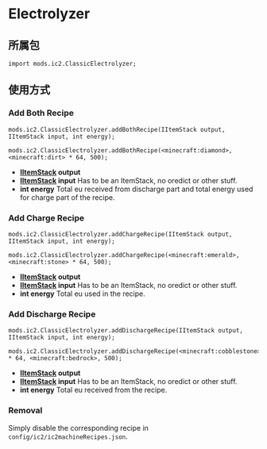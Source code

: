 # Electrolyzer

## 所属包

```zenscript
import mods.ic2.ClassicElectrolyzer;
```

## 使用方式

### Add Both Recipe

```zenscripts
mods.ic2.ClassicElectrolyzer.addBothRecipe(IItemStack output, IItemStack input, int energy);

mods.ic2.ClassicElectrolyzer.addBothRecipe(<minecraft:diamond>, <minecraft:dirt> * 64, 500);
```

- **[IItemStack](/Vanilla/Items/IItemStack/) output**
- **[IItemStack](/Vanilla/Items/IItemStack/) input** Has to be an ItemStack, no oredict or other stuff.
- **int energy** Total eu received from discharge part and total energy used for charge part of the recipe.

### Add Charge Recipe

```zenscripts
mods.ic2.ClassicElectrolyzer.addChargeRecipe(IItemStack output, IItemStack input, int energy);

mods.ic2.ClassicElectrolyzer.addChargeRecipe(<minecraft:emerald>, <minecraft:stone> * 64, 500);
```

- **[IItemStack](/Vanilla/Items/IItemStack/) output**
- **[IItemStack](/Vanilla/Items/IItemStack/) input** Has to be an ItemStack, no oredict or other stuff.
- **int energy** Total eu used in the recipe.

### Add Discharge Recipe

```zenscripts
mods.ic2.ClassicElectrolyzer.addDischargeRecipe(IItemStack output, IItemStack input, int energy);

mods.ic2.ClassicElectrolyzer.addDischargeRecipe(<minecraft:cobblestone> * 64, <minecraft:bedrock>, 500);
```

- **[IItemStack](/Vanilla/Items/IItemStack/) output**
- **[IItemStack](/Vanilla/Items/IItemStack/) input** Has to be an ItemStack, no oredict or other stuff.
- **int energy** Total eu received from the recipe.

### Removal

Simply disable the corresponding recipe in `config/ic2/ic2machineRecipes.json`.

